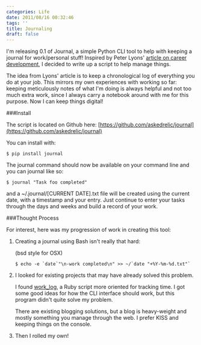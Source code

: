 ```yaml
---
categories: Life
date: 2011/08/16 00:32:46
tags: ''
title: Journaling
draft: false
---
```


I'm releasing 0.1 of Journal, a simple Python CLI tool to help with keeping a
journal for work/personal stuff! Inspired by Peter Lyons' [article on career
development](http://peterlyons.com/leveling_up.html), I decided to write up a
script to help manage things. 

The idea from Lyons' article is to keep a chronological log of everything you
do at your job. This mirrors my own experiences with working so
far: keeping meticulously notes of what I'm doing is always helpful and not
too much extra work, since I always carry a notebook around with me for this
purpose. Now I can keep things digital! 

###Install

The script is located on Github here:
[https://github.com/askedrelic/journal](https://github.com/askedrelic/journal)

You can install with:

    $ pip install journal

The journal command should now be available on your command line and you can
journal like so:

    $ journal "Task foo completed"
    
and a ~/.journal/[CURRENT DATE].txt file will be created using the current
date, with a timestamp and your entry. Just continue to enter your tasks
through the days and weeks and build a record of your work.

###Thought Process

For interest, here was my progression of work in creating this tool:
 
1.  Creating a journal using Bash isn't really that hard: 

    (bsd style for OSX)
    
    ``$ echo -e `date`"\n-work completed\n" >> ~/`date "+%Y-%m-%d.txt"` ``

2.  I looked for existing projects that may have already solved this problem.

    I found [work_log](https://github.com/fabrik42/work_log), a Ruby script
    more oriented for tracking time. I got some good ideas for how the CLI
    interface should work, but this program didn't quite solve my problem.

    There are existing blogging solutions, but a blog is heavy-weight and
    mostly something you manage through the web. I prefer KISS and keeping
    things on the console. 

3.  Then I rolled my own!
